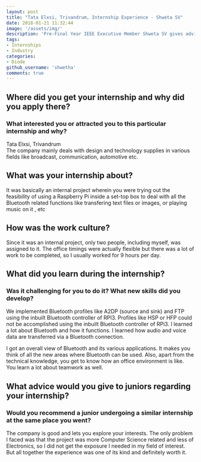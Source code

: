 ```yaml
---
layout: post
title: "Tata Elxsi, Trivandrum, Internship Experience - Shweta SV"
date: 2018-01-21 11:32:44
image: '/assets/img/'
description: 'Pre-Final Year IEEE Executive Member Shweta SV gives advice on how to excel to get an internship at Tata Elxsi.'
tags:
- Internships
- Industry
categories:
- Diode
github_username: 'shwetha'
comments: true
---
```


## Where did you get your internship and why did you apply there? 
### What interested you or attracted you to this particular internship and why?

Tata Elxsi, Trivandrum <br>
The company mainly deals with design and technology supplies in various fields like broadcast, communication, automotive etc.

## What was your internship about?

It was basically an internal project wherein you were trying out the feasibility of using a Raspberry Pi inside a set-top box to deal with all the Bluetooth related functions like transfering text files or images, or playing music on it , etc

## How was the work culture?

Since it was an internal project, only two people, including myself, was assigned to it. The office timings were actually flexible but there was a lot of work to be completed, so I usually worked for 9 hours per day.

## What did you learn during the internship? 
### Was it challenging for you to do it? What new skills did you develop?

We implemented Bluetooth profiles like A2DP (source and sink) and FTP using the inbuilt Bluetooth controller of RPI3. Profiles like HSP or HFP could not be accomplished using the inbuilt Bluetooth controller of RPi3. I learned a lot about Bluetooth and how it functions. I learned how audio and voice data are transferred via a Bluetooth connection.

I got an overall view of Bluetooth and its various applications. It makes you think of all the new areas where Bluetooth can be used. Also, apart from the technical knowledge, you get to know how an office environment is like. You learn a lot about teamwork as well.

## What advice would you give to juniors regarding your internship?
### Would you recommend a junior undergoing a similar internship at the same place you went?

The company is good and lets you explore your interests. The only problem I faced was that the project was more Computer Science related and less of Electronics, so I did not get the exposure I needed in my field of interest. But all together the experience was one of its kind and definitely worth it.